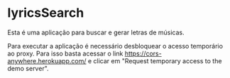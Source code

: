 # lyricsSearch

Esta é uma aplicação para buscar e gerar letras de músicas.

Para executar a aplicação é necessário desbloquear o acesso temporário ao proxy. 
Para isso basta acessar o link https://cors-anywhere.herokuapp.com/
e clicar em "Request temporary access to the demo server".
